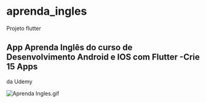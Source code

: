 # aprenda_ingles

Projeto flutter
## App Aprenda Inglês do curso de Desenvolvimento Android e IOS com Flutter -Crie 15 Apps
da Udemy



![Aprenda Ingles.gif](..%2F..%2F..%2F..%2FDesktop%2FAprenda%20Ingles.gif)